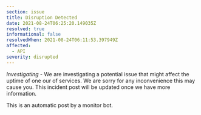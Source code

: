 ```yaml
---
section: issue
title: Disruption Detected
date: 2021-08-24T06:25:20.149035Z
resolved: true
informational: false
resolvedWhen: 2021-08-24T06:11:53.397949Z
affected:
  - API
severity: disrupted
---
```

*Investigating* - We are investigating a potential issue that might affect the uptime of one our of services. We are sorry for any inconvenience this may cause you. This incident post will be updated once we have more information.

This is an automatic post by a monitor bot.
        